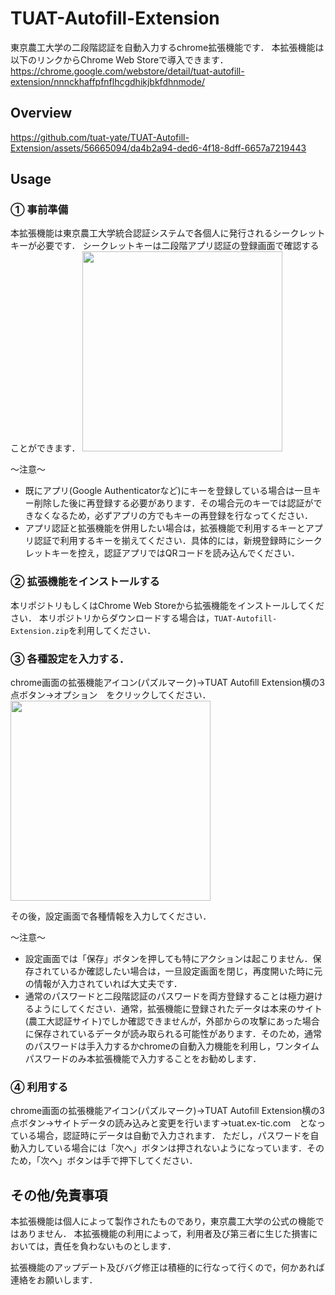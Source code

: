 # TUAT-Autofill-Extension
東京農工大学の二段階認証を自動入力するchrome拡張機能です．
本拡張機能は以下のリンクからChrome Web Storeで導入できます．
https://chrome.google.com/webstore/detail/tuat-autofill-extension/nnnckhaffpfnflhcgdhikjbkfdhnmode/

## Overview
https://github.com/tuat-yate/TUAT-Autofill-Extension/assets/56665094/da4b2a94-ded6-4f18-8dff-6657a7219443

## Usage

### ① 事前準備
本拡張機能は東京農工大学統合認証システムで各個人に発行されるシークレットキーが必要です．
シークレットキーは二段階アプリ認証の登録画面で確認することができます．
<img src="[https://github.com/tuat-yate/TUAT-Autofill-Extension/assets/56665094/53fa75c7-2acf-4bcb-b2d8-b85d78f70840](https://github.com/tuat-yate/TUAT-Autofill-Extension/assets/56665094/74215800-13d0-4743-91ca-6a1ecd4f582b)" width="320px">

〜注意〜  
- 既にアプリ(Google Authenticatorなど)にキーを登録している場合は一旦キー削除した後に再登録する必要があります．その場合元のキーでは認証ができなくなるため，必ずアプリの方でもキーの再登録を行なってください．  
- アプリ認証と拡張機能を併用したい場合は，拡張機能で利用するキーとアプリ認証で利用するキーを揃えてください．具体的には，新規登録時にシークレットキーを控え，認証アプリではQRコードを読み込んでください．

### ② 拡張機能をインストールする
本リポジトリもしくはChrome Web Storeから拡張機能をインストールしてください．
本リポジトリからダウンロードする場合は，`TUAT-Autofill-Extension.zip`を利用してください．

### ③ 各種設定を入力する．
chrome画面の拡張機能アイコン(パズルマーク)→TUAT Autofill Extension横の3点ボタン→オプション　をクリックしてください．
<img src="https://github.com/tuat-yate/TUAT-Autofill-Extension/assets/56665094/53fa75c7-2acf-4bcb-b2d8-b85d78f70840" width="320px">

その後，設定画面で各種情報を入力してください．

〜注意〜  
- 設定画面では「保存」ボタンを押しても特にアクションは起こりません．保存されているか確認したい場合は，一旦設定画面を閉じ，再度開いた時に元の情報が入力されていれば大丈夫です．  
- 通常のパスワードと二段階認証のパスワードを両方登録することは極力避けるようにしてください．通常，拡張機能に登録されたデータは本来のサイト(農工大認証サイト)でしか確認できませんが，外部からの攻撃にあった場合に保存されているデータが読み取られる可能性があります．そのため，通常のパスワードは手入力するかchromeの自動入力機能を利用し，ワンタイムパスワードのみ本拡張機能で入力することをお勧めします．

### ④ 利用する
chrome画面の拡張機能アイコン(パズルマーク)→TUAT Autofill Extension横の3点ボタン→サイトデータの読み込みと変更を行います→tuat.ex-tic.com　となっている場合，認証時にデータは自動で入力されます．
ただし，パスワードを自動入力している場合には「次へ」ボタンは押されないようになっています．そのため，「次へ」ボタンは手で押下してください．

## その他/免責事項
本拡張機能は個人によって製作されたものであり，東京農工大学の公式の機能ではありません．
本拡張機能の利用によって，利用者及び第三者に生じた損害においては，責任を負わないものとします．

拡張機能のアップデート及びバグ修正は積極的に行なって行くので，何かあれば連絡をお願いします．
